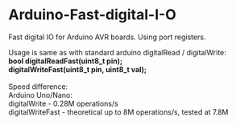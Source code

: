 # Arduino-Fast-digital-I-O
Fast digital IO for Arduino AVR boards.
Using port registers.

Usage is same as with standard arduino digitalRead / digitalWrite: <br>
**bool digitalReadFast(uint8_t pin);<br>
digitalWriteFast(uint8_t pin, uint8_t val);**<br>
<br>
Speed difference:<br>
Arduino Uno/Nano:<br>
digitalWrite - 0.28M operations/s<br>
digitalWriteFast - theoretical up to 8M operations/s, tested at 7.8M
